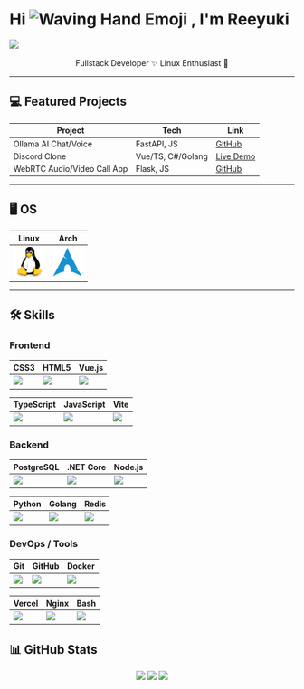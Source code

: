 
# Hi <img src="https://raw.githubusercontent.com/Tarikul-Islam-Anik/Animated-Fluent-Emojis/master/Emojis/Hand%20gestures/Waving%20Hand.png" alt="Waving Hand Emoji" width="30px"/> , I'm Reeyuki 

<div align="left">
  <img src="https://komarev.com/ghpvc/?username=Reeyuki&style=flat" />
</div>

<p align="center">
Fullstack Developer ✨ Linux Enthusiast 🐧 
<br>
</p>

---

## 💻 Featured Projects

| Project                     | Tech              | Link                                                   |
| ---------------------------- | ----------------- | ------------------------------------------------------ |
| Ollama AI Chat/Voice         | FastAPI, JS       | [GitHub](https://github.com/Reeyuki/PromptLama)        |
| Discord Clone                | Vue/TS, C#/Golang | [Live Demo](https://liventcord.github.io)              |
| WebRTC Audio/Video Call App  | Flask, JS         | [GitHub](https://github.com/Reeyuki/WebRtcFlask)       |

---

## 🖥️ OS

| Linux                                                                                                  | Arch                                                                                                           |
| ------------------------------------------------------------------------------------------------------ | -------------------------------------------------------------------------------------------------------------- |
| <img src="https://github.com/devicons/devicon/blob/master/icons/linux/linux-original.svg" width="55"/> | <img src="https://github.com/devicons/devicon/blob/master/icons/archlinux/archlinux-original.svg" width="55"/> |

---



## 🛠️ Skills

### Frontend
<div align="left">

| CSS3 | HTML5 | Vue.js |
| ---- | ----- | ------ |
| <img src="https://profilinator.rishav.dev/skills-assets/css3-original-wordmark.svg" width="48"/> | <img src="https://profilinator.rishav.dev/skills-assets/html5-original-wordmark.svg" width="48"/> | <img src="https://skillicons.dev/icons?i=vue" width="48"/> |

| TypeScript | JavaScript | Vite |
| ---------- | ---------- | ---------- |
| <img src="https://techstack-generator.vercel.app/ts-icon.svg" width="48"/> | <img src="https://techstack-generator.vercel.app/js-icon.svg" width="48"/> |  <img src="https://vite.dev/logo.svg" width="48"/>  |

</div>

### Backend
<div align="left">

| PostgreSQL | .NET Core | Node.js |
| ---------- | --------- | ------- |
| <img src="https://skillicons.dev/icons?i=postgres" width="48"/> | <img src="https://skillicons.dev/icons?i=dotnet" width="48"/> | <img src="https://skillicons.dev/icons?i=nodejs" width="48"/> |

| Python | Golang | Redis |
| ------ | ------ | ----- |
| <img src="https://techstack-generator.vercel.app/python-icon.svg" width="48"/> | <img src="https://skillicons.dev/icons?i=go" width="48"/> | <img src="https://skillicons.dev/icons?i=redis" width="48"/> |

</div>

### DevOps / Tools
<div align="left">

| Git | GitHub | Docker |
| --- | ------ | ------ |
| <img src="https://skillicons.dev/icons?i=git" width="48"/> | <img src="https://techstack-generator.vercel.app/github-icon.svg" width="48"/> | <img src="https://cdn.jsdelivr.net/gh/devicons/devicon/icons/docker/docker-original.svg" width="48"/> |

| Vercel | Nginx | Bash |
| ------ | ----- | ---- |
| <img src="https://skillicons.dev/icons?i=vercel" width="48"/> | <img src="https://skillicons.dev/icons?i=nginx" width="48"/> | <img src="https://skillicons.dev/icons?i=bash" width="48"/> |


</div>






## 📊 GitHub Stats

<div align="center">
<img src="https://github-readme-streak-stats.herokuapp.com/?user=Reeyuki&theme=vision-friendly-dark&hide_border=false&border_radius=5&card_width=800&date_format=M%20j%5B%2C%20Y%5D"/>

<img height="180em" src="https://github-readme-stats.vercel.app/api?username=Reeyuki&show_icons=true&theme=vision-friendly-dark&include_all_commits=true&count_private=true"/> 
<img height="180em" src="https://github-readme-stats.vercel.app/api/top-langs/?username=Reeyuki&layout=compact&theme=vision-friendly-dark"/>
</div>

